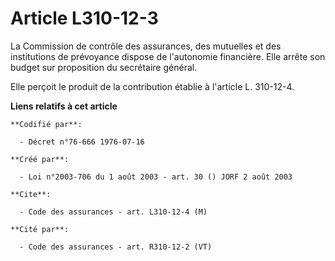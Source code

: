# Article L310-12-3

La Commission de contrôle des assurances, des mutuelles et des institutions de prévoyance dispose de l'autonomie financière.
Elle arrête son budget sur proposition du secrétaire général.

Elle perçoit le produit de la contribution établie à l'article L. 310-12-4.

**Liens relatifs à cet article**

	**Codifié par**:

	  - Décret n°76-666 1976-07-16

	**Créé par**:

	  - Loi n°2003-706 du 1 août 2003 - art. 30 () JORF 2 août 2003

	**Cite**:

	  - Code des assurances - art. L310-12-4 (M)

	**Cité par**:

	  - Code des assurances - art. R310-12-2 (VT)
